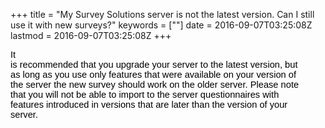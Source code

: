 +++
title = "My Survey Solutions server is not the latest version. Can I still use it with new surveys?"
keywords = [""]
date = 2016-09-07T03:25:08Z
lastmod = 2016-09-07T03:25:08Z
+++

<span id="docs-internal-guid-b60044ba-02ad-9e48-82b0-05fa6e7cf5ac"><span
style="font-size: 14.6667px; font-family: Arial; color: rgb(0, 0, 0); vertical-align: baseline; white-space: pre-wrap; background-color: transparent;">It
is recommended that you upgrade your server to the latest version, but
as long as you use only features that were available on your version of
the server the new survey should work on the older server. Please note
that you will not be able to import to the server questionnaires with
features introduced in versions that are later than the version of your
server.</span></span>
